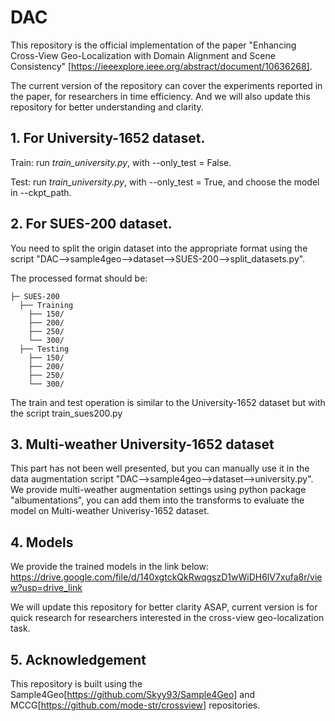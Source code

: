 # DAC
This repository is the official implementation of the paper "Enhancing Cross-View Geo-Localization with Domain Alignment and Scene Consistency" [https://ieeexplore.ieee.org/abstract/document/10636268]. 

The current version of the repository can cover the experiments reported in the paper, for researchers in time efficiency. And we will also update this repository for better understanding and clarity.

## 1. For University-1652 dataset.

Train: run *train_university.py*, with --only_test = False.

Test: run *train_university.py*, with --only_test = True, and choose the model in --ckpt_path.



## 2. For SUES-200 dataset.

You need to split the origin dataset into the appropriate format using the script "DAC-->sample4geo-->dataset-->SUES-200-->split_datasets.py".

The processed format should be:

```
├─ SUES-200
  ├── Training
    ├── 150/
    ├── 200/
    ├── 250/
    └── 300/
  ├── Testing
    ├── 150/
    ├── 200/ 
    ├── 250/	
    └── 300/
```

The train and test operation is similar to the University-1652 dataset but with the script train_sues200.py



## 3. Multi-weather University-1652 dataset

This part has not been well presented, but you can manually use it in the data augmentation script "DAC-->sample4geo-->dataset-->university.py". We provide multi-weather augmentation settings using python package "albumentations", you can add them into the transforms to evaluate the model on Multi-weather Univerisy-1652 dataset.


## 4. Models

We provide the trained models in the link below:
https://drive.google.com/file/d/140xgtckQkRwqgszD1wWiDH6lV7xufa8r/view?usp=drive_link

We will update this repository for better clarity ASAP, current version is for quick research for researchers interested in the cross-view geo-localization task.


## 5. Acknowledgement
This repository is built using the Sample4Geo[https://github.com/Skyy93/Sample4Geo] and MCCG[https://github.com/mode-str/crossview] repositories.

